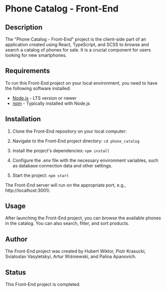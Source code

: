 # Phone Catalog - Front-End

## Description

The "Phone Catalog - Front-End" project is the client-side part of an application created using React, TypeScript, and SCSS to browse and search a catalog of phones for sale. It is a crucial component for users looking for new smartphones.

## Requirements

To run this Front-End project on your local environment, you need to have the following software installed:

- [Node.js](https://nodejs.org/) - LTS version or newer
- [npm](https://www.npmjs.com/) - Typically installed with Node.js

## Installation

1. Clone the Front-End repository on your local computer:

2. Navigate to the Front-End project directory:
    `cd phone_catalog`
3. Install the project's dependencies:
    `npm install`
4. Configure the .env file with the necessary environment variables, such as database connection data and other settings.
5. Start the project:
    `npm start`

The Front-End server will run on the appropriate port, e.g., http://localhost:3001/.

## Usage

After launching the Front-End project, you can browse the available phones in the catalog. You can also search, filter, and sort products.

## Author

The Front-End project was created by Hubert Wiktor, Piotr Krasucki, Sviatoslav Vasyletskyi, Artur Wiśniewski, and Palina Apanovich.

## Status

This Front-End project is completed.

